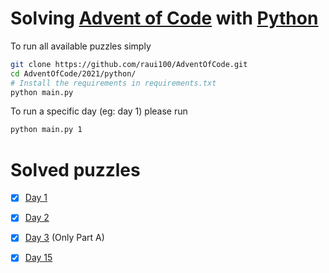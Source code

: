 # Solving [Advent of Code](https://adventofcode.com/) with [Python](https://www.python.org/)

To run all available puzzles simply
```bash
git clone https://github.com/raui100/AdventOfCode.git
cd AdventOfCode/2021/python/
# Install the requirements in requirements.txt
python main.py
```

To run a specific day (eg: day 1) please run

```bash
python main.py 1
```

# Solved puzzles
- [x] [Day 1](https://github.com/raui100/AdventOfCode/blob/master/2021/pyton/src/day_01.py)
- [x] [Day 2](https://github.com/raui100/AdventOfCode/blob/master/2021/pyton/src/day_02.py)
- [x] [Day 3](https://github.com/raui100/AdventOfCode/blob/master/2021/pyton/src/day_03.py) 
  (Only Part A)
- [x] [Day 15](https://github.com/raui100/AdventOfCode/blob/master/2021/pyton/src/day_15.py)


